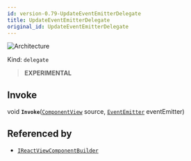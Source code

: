 ```yaml
---
id: version-0.79-UpdateEventEmitterDelegate
title: UpdateEventEmitterDelegate
original_id: UpdateEventEmitterDelegate
---
```


![Architecture](https://img.shields.io/badge/architecture-new_only-blue)

Kind: `delegate`

> **EXPERIMENTAL**

## Invoke
void **`Invoke`**([`ComponentView`](ComponentView) source, [`EventEmitter`](EventEmitter) eventEmitter)

## Referenced by
- [`IReactViewComponentBuilder`](IReactViewComponentBuilder)
